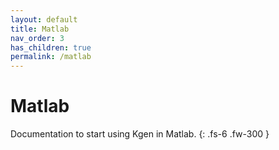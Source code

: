 ```yaml
---
layout: default
title: Matlab
nav_order: 3
has_children: true
permalink: /matlab
---
```


# Matlab

Documentation to start using Kgen in Matlab.
{: .fs-6 .fw-300 }
